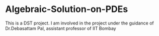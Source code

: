 # Algebraic-Solution-on-PDEs
This is a DST project. I am involved in the project under the guidance of Dr.Debasattam Pal, assistant professor of IIT Bombay
